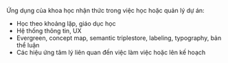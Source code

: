 Ứng dụng của khoa học nhận thức trong việc học hoặc quản lý dự án:
- Học theo khoảng lặp, giáo dục học
- Hệ thống thông tin, UX
- Evergreen, concept map, semantic triplestore, labeling, typography, bản thể luận
- Các hiệu ứng tâm lý liên quan đến việc làm việc hoặc lên kế hoạch